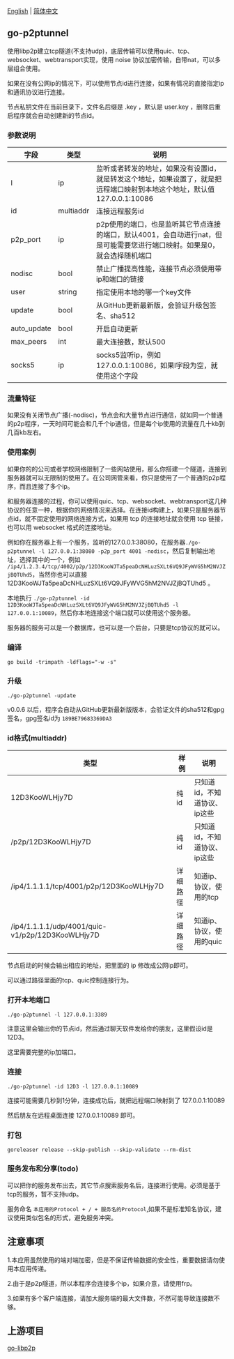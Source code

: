 [English](./README.md) | [简体中文](./README.zh-CN.md) 
## go-p2ptunnel

使用libp2p建立tcp隧道(不支持udp)，底层传输可以使用quic、tcp、websocket、webtransport实现，使用 noise 协议加密传输，自带nat，可以多层组合使用。

如果在没有公网ip的情况下，可以使用节点id进行连接，如果有情况的直接指定ip和通讯协议进行连接。

节点私钥文件在当前目录下，文件名后缀是 .key ，默认是 user.key ，删除后重启程序就会自动创建新的节点id。

### 参数说明

| 字段        | 类型          | 说明                                                                     |
|-----------|-------------|------------------------------------------------------------------------|
| l         | ip          | 监听或者转发的地址，如果没有设置id，就是转发这个地址，如果设置了，就是把远程端口映射到本地这个地址，默认值 127.0.0.1:10086 |
| id        | multiaddr   | 连接远程服务id                                                               |
| p2p_port  | ip          | p2p使用的端口，也是监听其它节点连接的端口，默认4001，会自动进行nat，但是可能需要您进行端口映射。如果是0，就会选择随机端口     |
| nodisc    | bool        | 禁止广播提高性能，连接节点必须使用带ip和端口的链接                                             |
| user      | string      | 指定使用本地的哪一个key文件                                                        |
| update    | bool        | 从GitHub更新最新版，会验证升级包签名、sha512                                           |
| auto_update    | bool        | 开启自动更新                                           |
| max_peers | int         | 最大连接数，默认500                                                            |
| socks5 | ip         | socks5监听ip，例如 127.0.0.1:10086，如果l字段为空，就使用这个字段                          |

### 流量特征

如果没有关闭节点广播(-nodisc)，节点会和大量节点进行通信，就如同一个普通的p2p程序，一天时间可能会和几千个ip通信，但是每个ip使用的流量在几十kb到几百kb左右。

### 使用案例

如果你的的公司或者学校网络限制了一些网站使用，那么你搭建一个隧道，连接到服务器就可以无限制的使用了。在公司网管来看，你只是使用了一个普通的p2p程序，而且连接了多个ip。

和服务器连接的过程，你可以使用quic、tcp、websocket、webtransport这几种协议的任意一种，根据你的网络情况来选择。在连接id构建上，如果只是服务器节点id，就不固定使用的网络连接方式，如果用 tcp 的连接地址就会使用 tcp 链接，也可以用 websocket 格式的连接地址。

例如你在服务器上有一个服务，监听的127.0.0.1:38080，在服务器`./go-p2ptunnel -l 127.0.0.1:38080 -p2p_port 4001 -nodisc`，然后复制输出地址，选择其中的一个，例如 `/ip4/1.2.3.4/tcp/4002/p2p/12D3KooWJTa5peaDcNHLuzSXLt6VQ9JFyWVG5hM2NVJZjBQTUhd5`，当然你也可以直接 12D3KooWJTa5peaDcNHLuzSXLt6VQ9JFyWVG5hM2NVJZjBQTUhd5 。

本地执行 `./go-p2ptunnel -id 12D3KooWJTa5peaDcNHLuzSXLt6VQ9JFyWVG5hM2NVJZjBQTUhd5 -l 127.0.0.1:10089`，然后你本地连接这个端口就可以使用这个服务器。

服务器的服务可以是一个数据库，也可以是一个后台，只要是tcp协议的就可以。

### 编译

` go build -trimpath -ldflags="-w -s" `

### 升级

`./go-p2ptunnel -update`

v0.0.6 以后，程序会自动从GitHub更新最新版版本，会验证文件的sha512和gpg签名，gpg签名id为 `189BE79683369DA3`

### id格式(multiaddr)
|  类型 | 样例|说明  |
|  ----  | ----  |----  |
|12D3KooWLHjy7D    | 纯id| 只知道id，不知道协议、ip这些 |
|/p2p/12D3KooWLHjy7D|纯id | 只知道id，不知道协议、ip这些|
|/ip4/1.1.1.1/tcp/4001/p2p/12D3KooWLHjy7D| 详细路径|知道ip、协议，使用的tcp |
|/ip4/1.1.1.1/udp/4001/quic-v1/p2p/12D3KooWLHjy7D| 详细路径|知道ip、协议，使用的quic |

节点启动的时候会输出相应的地址，把里面的 ip 修改成公网ip即可。

可以通过路径里面的tcp、quic控制连接行为。

### 打开本地端口
`./go-p2ptunnel -l 127.0.0.1:3389`

注意这里会输出你的节点id，然后通过聊天软件发给你的朋友，这里假设id是12D3。

这里需要完整的ip加端口。

### 连接
`./go-p2ptunnel -id 12D3 -l 127.0.0.1:10089`

连接可能需要几秒到1分钟，连接成功后，就把远程端口映射到了 127.0.0.1:10089 

然后朋友在远程桌面连接 127.0.0.1:10089 即可。

### 打包

`goreleaser release --skip-publish --skip-validate --rm-dist`


### 服务发布和分享(todo)

可以把你的服务发布出去，其它节点搜索服务名后，连接进行使用。必须是基于tcp的服务，暂不支持udp。

服务命名 `本应用的Protocol + / + 服务名的Protocol`,如果不是标准知名协议，建议使用类似包名的形式，避免服务冲突。



## 注意事项

1.本应用虽然使用的端对端加密，但是不保证传输数据的安全性，重要数据请勿使用本应用传递。

2.由于是p2p隧道，所以本程序会连接多个ip，如果介意，请使用frp。

3.如果有多个客户端连接，请加大服务端的最大文件数，不然可能导致连接数不够。

## 上游项目

[go-libp2p](https://github.com/libp2p/go-libp2p)